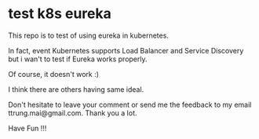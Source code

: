 # test k8s eureka
<p>This repo is to test of using eureka in kubernetes.
<p>In fact, event Kubernetes supports Load Balancer and Service Discovery but i wan't to test if Eureka works properly. 
<p> Of course, it doesn't work :) 
<p>I think there are others having same ideal.
<p>Don't hesitate to leave your comment or send me the feedback to my email ttrung.mai@gmail.com. Thank you a lot.
<p>Have Fun !!!
